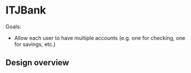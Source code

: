 # ITJBank

Goals:

- Allow each user to have multiple accounts (e.g. one for checking, one for
  savings, etc.)

## Design overview


